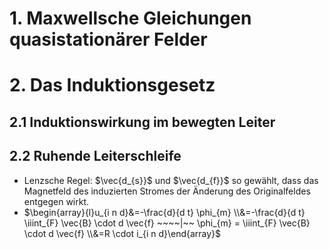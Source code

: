 # 1. Maxwellsche Gleichungen quasistationärer Felder 


# 2. Das Induktionsgesetz 
## 2.1 Induktionswirkung im bewegten Leiter 

## 2.2 Ruhende Leiterschleife 
- Lenzsche Regel: $\vec{d_{s}}$ und $\vec{d_{f}}$ so gewählt, dass das Magnetfeld des induzierten Stromes der Änderung des Originalfeldes entgegen wirkt. 
- $\begin{array}{l}u_{i n d}&=-\frac{d}{d t} \phi_{m} \\&=-\frac{d}{d t} \iiint_{F} \vec{B} \cdot d \vec{f} ~~~~|~~ \phi_{m} = \iiint_{F} \vec{B} \cdot d \vec{f} \\&=R \cdot i_{i n d}\end{array}$ 

